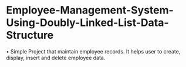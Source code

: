 # Employee-Management-System-Using-Doubly-Linked-List-Data-Structure

•	Simple Project that maintain employee records. It helps user to create, display, insert and delete employee data.
